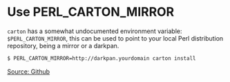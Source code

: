 # Use PERL_CARTON_MIRROR

`carton` has a somewhat undocumented environment variable: `$PERL_CARTON_MIRROR`, this can be used to point to your local Perl distribution repository, being a mirror or a darkpan.

```bash
$ PERL_CARTON_MIRROR=http://darkpan.yourdomain carton install
```

[Source: Github](https://github.com/perl-carton/carton/pull/183)
